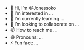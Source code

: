 - 👋 Hi, I’m @Jonessoko
- 👀 I’m interested in ...
- 🌱 I’m currently learning ...
- 💞️ I’m looking to collaborate on ...
- 📫 How to reach me ...
- 😄 Pronouns: ...
- ⚡ Fun fact: ...

<!---
Jonessoko/Jonessoko is a ✨ special ✨ repository because its `README.md` (this file) appears on your GitHub profile.
You can click the Preview link to take a look at your changes.
--->
